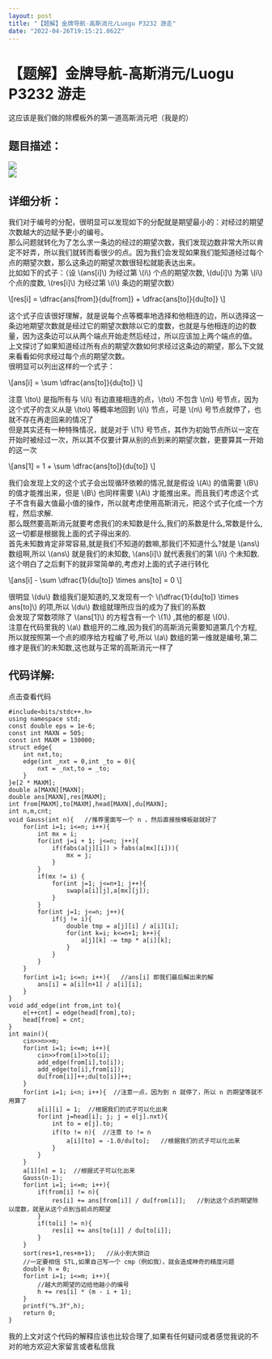 ```yaml
---
layout: post
title: "【题解】金牌导航-高斯消元/Luogu P3232 游走"
date: "2022-04-26T19:15:21.062Z"
---
```

【题解】金牌导航-高斯消元/Luogu P3232 游走
============================

这应该是我们做的除模板外的第一道高斯消元吧（我是的）

题目描述：
-----

![](https://img2022.cnblogs.com/blog/2815488/202204/2815488-20220426203723106-656317662.png)  
![](https://img2022.cnblogs.com/blog/2815488/202204/2815488-20220426203732966-1087306278.png)

详细分析：
-----

我们对于编号的分配，很明显可以发现如下的分配就是期望最小的：对经过的期望次数越大的边赋予更小的编号。  
那么问题就转化为了怎么求一条边的经过的期望次数，我们发现边数非常大所以肯定不好弄，所以我们就转而看很少的点。因为我们会发现如果我们能知道经过每个点的期望次数，那么这条边的期望次数很轻松就能表达出来。  
比如如下的式子：（设 \\(ans\[i\]\\) 为经过第 \\(i\\) 个点的期望次数, \\(du\[i\]\\) 为第 \\(i\\) 个点的度数, \\(res\[i\]\\) 为经过第 \\(i\\) 条边的期望次数）

\\\[res\[i\] = \\dfrac{ans\[from\]}{du\[from\]} + \\dfrac{ans\[to\]}{du\[to\]} \\\]

这个式子应该很好理解，就是说每个点等概率地选择和他相连的边，所以选择这一条边地期望次数就是经过它的期望次数除以它的度数，也就是与他相连的边的数量，因为这条边可以从两个端点开始走然后经过，所以应该加上两个端点的值。  
上文探讨了如果知道经过所有点的期望次数如何求经过这条边的期望，那么下文就来看看如何求经过每个点的期望次数。  
很明显可以列出这样的一个式子：

\\\[ans\[i\] = \\sum \\dfrac{ans\[to\]}{du\[to\]} \\\]

注意 \\(to\\) 是指所有与 \\(i\\) 有边直接相连的点，\\(to\\) 不包含 \\(n\\) 号节点，因为这个式子的含义从是 \\(to\\) 等概率地回到 \\(i\\) 节点，可是 \\(n\\) 号节点就停了，也就不存在再走回来的情况了  
但是其实还有一种特殊情况，就是对于 \\(1\\) 号节点，其作为初始节点所以一定在开始时被经过一次，所以其不仅要计算从别的点到来的期望次数，更要算其一开始的这一次

\\\[ans\[1\] = 1 + \\sum \\dfrac{ans\[to\]}{du\[to\]} \\\]

我们会发现上文的这个式子会出现循环依赖的情况,就是假设 \\(A\\) 的值需要 \\(B\\) 的值才能推出来，但是 \\(B\\) 也同样需要 \\(A\\) 才能推出来。而且我们考虑这个式子不含有最大值最小值的操作，所以就考虑使用高斯消元，把这个式子化成一个方程，然后求解.  
那么既然要高斯消元就要考虑我们的未知数是什么,我们的系数是什么,常数是什么,这一切都是根据我上面的式子得出来的.  
首先未知数肯定非常容易,就是我们不知道的数嘛,那我们不知道什么?就是 \\(ans\\) 数组啊,所以 \\(ans\\) 就是我们的未知数, \\(ans\[i\]\\) 就代表我们的第 \\(i\\) 个未知数.  
这个明白了之后剩下的就非常简单的,考虑对上面的式子进行转化

\\\[ans\[i\] - \\sum \\dfrac{1}{du\[to\]} \\times ans\[to\] = 0 \\\]

很明显 \\(du\\) 数组我们是知道的,又发现有一个 \\(\\dfrac{1}{du\[to\]} \\times ans\[to\]\\) 的项,所以 \\(du\\) 数组就理所应当的成为了我们的系数  
会发现了常数项除了 \\(ans\[1\]\\) 的方程含有一个 \\(1\\) ,其他的都是 \\(0\\).  
注意在代码里我的 \\(a\\) 数组开的二维,因为我们的高斯消元需要知道第几个方程,所以就按照第一个点的顺序给方程编了号,所以 \\(a\\) 数组的第一维就是编号,第二维才是我们的未知数,这也就与正常的高斯消元一样了

代码详解:
-----

点击查看代码

    #include<bits/stdc++.h>
    using namespace std;
    const double eps = 1e-6;
    const int MAXN = 505;
    const int MAXM = 130000;
    struct edge{
    	int nxt,to;
    	edge(int _nxt = 0,int _to = 0){
    		nxt = _nxt,to = _to;
    	}
    }e[2 * MAXM];
    double a[MAXN][MAXN];
    double ans[MAXN],res[MAXM];
    int from[MAXM],to[MAXM],head[MAXN],du[MAXN];
    int n,m,cnt;
    void Gauss(int n){   //推荐里面写一个 n ，然后直接按模板敲就好了 
    	for(int i=1; i<=n; i++){
    		int mx = i;
    		for(int j=i + 1; j<=n; j++){
    			if(fabs(a[j][i]) > fabs(a[mx][i])){
    				mx = j;
    			}
    		}
    		if(mx != i) {
    			for(int j=1; j<=n+1; j++){
    				swap(a[i][j],a[mx][j]);
    			}
    		}
    		for(int j=1; j<=n; j++){
    			if(j != i){
    				double tmp = a[j][i] / a[i][i];
    				for(int k=i; k<=n+1; k++){
    					a[j][k] -= tmp * a[i][k];
    				}
    			}
    		}
    	}
    	for(int i=1; i<=n; i++){   //ans[i] 即我们最后解出来的解 
    		ans[i] = a[i][n+1] / a[i][i];
    	}
    }
    void add_edge(int from,int to){
    	e[++cnt] = edge(head[from],to);
    	head[from] = cnt;
    }
    int main(){
    	cin>>n>>m;
    	for(int i=1; i<=m; i++){
    		cin>>from[i]>>to[i];
    		add_edge(from[i],to[i]);
    		add_edge(to[i],from[i]);
    		du[from[i]]++;du[to[i]]++;
    	}
    	for(int i=1; i<n; i++){  //注意一点，因为到 n 就停了，所以 n 的期望等就不用算了 
     		a[i][i] = 1;  //根据我们的式子可以化出来 
    		for(int j=head[i]; j; j = e[j].nxt){
    			int to = e[j].to;
    			if(to != n){  //注意 to != n 
    				a[i][to] = -1.0/du[to];   //根据我们的式子可以化出来 
    			}
    		} 
    	}
    	a[1][n] = 1;  //根据式子可以化出来
    	Gauss(n-1); 
    	for(int i=1; i<=m; i++){
    		if(from[i] != n){
    			res[i] += ans[from[i]] / du[from[i]];   //到达这个点的期望除以度数，就是从这个点到当前点的期望 
    		}
    		if(to[i] != n){
    			res[i] += ans[to[i]] / du[to[i]];
    		}
    	}
    	sort(res+1,res+m+1);   //从小到大排边
    	//一定要相信 STL,如果自己写一个 cmp（例如我），就会造成神奇的精度问题 
    	double h = 0; 
    	for(int i=1; i<=m; i++){ 
    		//越大的期望的边给他越小的编号
    		h += res[i] * (m - i + 1);
    	}
    	printf("%.3f",h);
    	return 0;
    }

我的上文对这个代码的解释应该也比较合理了,如果有任何疑问或者感觉我说的不对的地方欢迎大家留言或者私信我